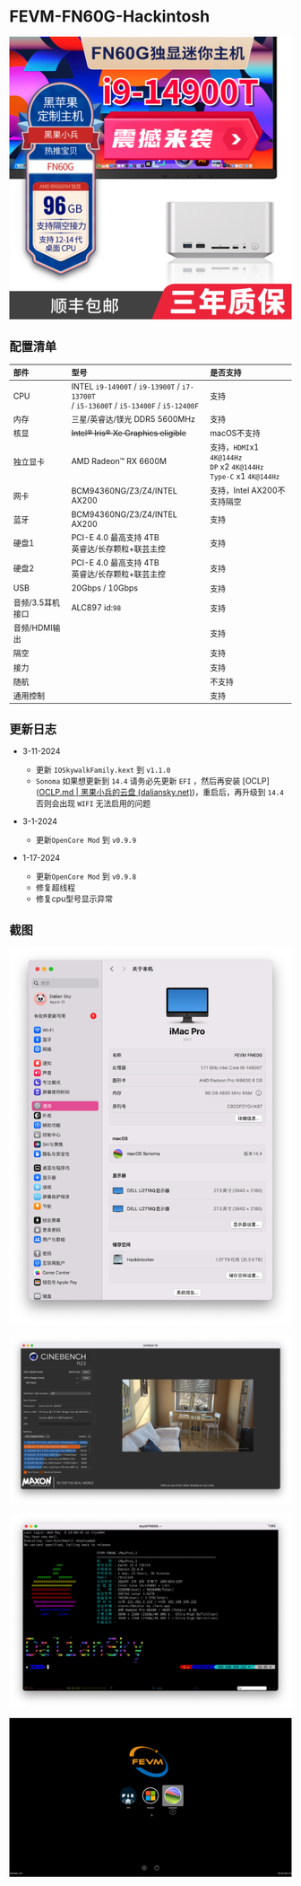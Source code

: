 # FEVM-FN60G-Hackintosh

[![taobao](./ScreenShots/FN60G_taobao.png)](https://item.taobao.com/item.htm?id=758958605757)

## 配置清单

| 部件             | 型号                                                 | 是否支持                                                     |
| :--------------- | :--------------------------------------------------- | :----------------------------------------------------------- |
| CPU              | INTEL `i9-14900T` / `i9-13900T` / `i7-13700T`<br /> / `i5-13600T` / `i5-13400F` / `i5-12400F`              | 支持                                                         |
| 内存             | 三星/英睿达/镁光 DDR5 5600MHz                        | 支持                                                         |
| 核显             | ~~Intel® Iris® Xe Graphics eligible~~                | macOS不支持                                                  |
| 独立显卡         | AMD Radeon™ RX 6600M                                 | 支持，`HDMI`x1 `4K@144Hz`<br />`DP` x2 `4K@144Hz`<br />`Type-C` x1 `4K@144Hz` |
| 网卡             | BCM94360NG/Z3/Z4/INTEL AX200                         | 支持，Intel AX200不支持隔空                                  |
| 蓝牙             | BCM94360NG/Z3/Z4/INTEL AX200                         | 支持                                                         |
| 硬盘1            | PCI-E 4.0 最高支持 4TB<br />英睿达/长存颗粒+联芸主控 | 支持                                                         |
| 硬盘2            | PCI-E 4.0 最高支持 4TB<br />英睿达/长存颗粒+联芸主控 | 支持                                                         |
| USB              | 20Gbps / 10Gbps                                      | 支持                                                         |
| 音频/3.5耳机接口 | ALC897 id:`98`                                       | 支持                                                         |
| 音频/HDMI输出    |                                                      | 支持                                                         |
| 隔空             |                                                      | 支持                                                         |
| 接力             |                                                      | 支持                                                         |
| 随航             |                                                      | 不支持                                                       |
| 通用控制         |                                                      | 支持                                                         |



## 更新日志

- 3-11-2024

  - 更新 `IOSkywalkFamily.kext` 到 `v1.1.0`
  - `Sonoma` 如果想更新到 `14.4` 请务必先更新 `EFI` ，然后再安装 [OCLP]([OCLP.md | 黑果小兵的云盘 (daliansky.net)](https://pan.daliansky.net/APPS/OCLP/OCLP.md))，重启后，再升级到 `14.4` 否则会出现 `WIFI` 无法启用的问题
  
- 3-1-2024

  - 更新`OpenCore Mod` 到 `v0.9.9`

- 1-17-2024

  - 更新`OpenCore Mod` 到 `v0.9.8`
  - 修复超线程
  - 修复cpu型号显示异常

  

## 截图

![About_FN60G](./ScreenShots/About_FN60G.png)

![R23_for_13900T](./ScreenShots/R23_for_14900T.png)

![iTerm2](./ScreenShots/iTerm2.png)

![OC](./ScreenShots/OC.png)

